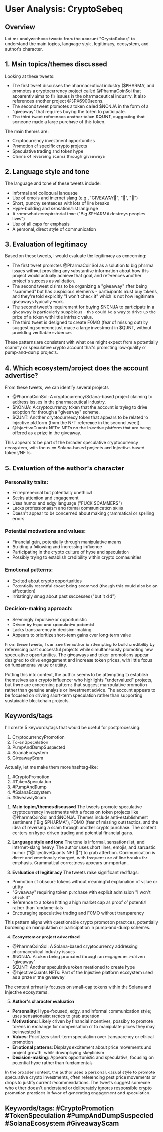 # User Analysis: CryptoSebeq

## Overview

<think>
Let me analyze these tweets from the account "CryptoSebeq" to understand the main topics, language style, legitimacy, ecosystem, and author's character.

## 1. Main topics/themes discussed

Looking at these tweets:
- The first tweet discusses the pharmaceutical industry ($PHARMA) and promotes a cryptocurrency project called @PharmaCoinSol that apparently aims to fix issues in the pharmaceutical industry. It also references another project @SPX6900aeons.
- The second tweet promotes a token called $NONJA in the form of a "giveaway" that requires buying the token to participate.
- The third tweet references another token $QUNT, suggesting that someone made a large purchase of this token.

The main themes are:
- Cryptocurrency investment opportunities
- Promotion of specific crypto projects
- Speculative trading and token hype
- Claims of reversing scams through giveaways

## 2. Language style and tone

The language and tone of these tweets include:
- Informal and colloquial language
- Use of emojis and internet slang (e.g., "GIVEAWAY🥳", "🤣", "🫡")
- Short, punchy sentences with lots of line breaks
- Hype-building and sensationalist language
- A somewhat conspiratorial tone ("Big $PHARMA destroys peoples lives")
- Use of all caps for emphasis
- A personal, direct style of communication

## 3. Evaluation of legitimacy

Based on these tweets, I would evaluate the legitimacy as concerning:

- The first tweet promotes @PharmaCoinSol as a solution to big pharma issues without providing any substantive information about how this project would actually achieve that goal, and references another project's success as validation.
- The second tweet claims to be organizing a "giveaway" after being "scammed" but has suspicious elements - participants must buy tokens, and they're told explicitly "I won't check it" which is not how legitimate giveaways typically work.
- The second tweet's requirement for buying $NONJA to participate in a giveaway is particularly suspicious - this could be a way to drive up the price of a token with little intrinsic value.
- The third tweet is designed to create FOMO (fear of missing out) by suggesting someone just made a large investment in $QUNT, without providing verifiable evidence.

These patterns are consistent with what one might expect from a potentially scammy or speculative crypto account that's promoting low-quality or pump-and-dump projects.

## 4. Which ecosystem/project does the account advertise?

From these tweets, we can identify several projects:
- @PharmaCoinSol: A cryptocurrency/Solana-based project claiming to address issues in the pharmaceutical industry.
- $NONJA: A cryptocurrency token that the account is trying to drive adoption for through a "giveaway" scheme.
- $QUNT: Another cryptocurrency token that appears to be related to Injective platform (from the NFT reference in the second tweet).
- @InjectiveQuants NFTs: NFTs on the Injective platform that are being offered as a prize in the giveaway.

This appears to be part of the broader speculative cryptocurrency ecosystem, with focus on Solana-based projects and Injective-based tokens/NFTs.

## 5. Evaluation of the author's character

### Personality traits:
- Entrepreneurial but potentially unethical
- Seeks attention and engagement
- Uses humor and edgy language ("FUCK SCAMMERS")
- Lacks professionalism and formal communication skills
- Doesn't appear to be concerned about making grammatical or spelling errors

### Potential motivations and values:
- Financial gain, potentially through manipulative means
- Building a following and increasing influence
- Participating in the crypto culture of hype and speculation
- Possibly trying to establish credibility within crypto communities

### Emotional patterns:
- Excited about crypto opportunities
- Potentially resentful about being scammed (though this could also be an affectation)
- Irritatingly smug about past successes ("but it did")

### Decision-making approach:
- Seemingly impulsive or opportunistic
- Driven by hype and speculative potential
- Lacks transparency in decision-making
- Appears to prioritize short-term gains over long-term value

From these tweets, I can see the author is attempting to build credibility by referencing past successful projects while simultaneously promoting new speculative opportunities. The giveaways and token promotions appear designed to drive engagement and increase token prices, with little focus on fundamental value or utility.

Putting this into context, the author seems to be attempting to establish themselves as a crypto influencer who highlights "undervalued" projects, but there are concerning patterns that suggest manipulative promotion rather than genuine analysis or investment advice. The account appears to be focused on driving short-term speculation rather than supporting sustainable blockchain projects.

## Keywords/tags
I'll create 5 keywords/tags that would be useful for postprocessing:
1. CryptocurrencyPromotion
2. TokenSpeculation
3. PumpAndDumpSuspected
4. SolanaEcosystem
5. GiveawayScam

Actually, let me make them more hashtag-like:
1. #CryptoPromotion
2. #TokenSpeculation
3. #PumpAndDump
4. #SolanaEcosystem
5. #GiveawayScam
</think>

1. **Main topics/themes discussed**
The tweets promote speculative cryptocurrency investments with a focus on token projects like @PharmaCoinSol and $NONJA. Themes include anti-establishment sentiment ("Big $PHARMA"), FOMO (fear of missing out) tactics, and the idea of reversing a scam through another crypto purchase. The content centers on hype-driven trading and potential financial gains.

2. **Language style and tone**
The tone is informal, sensationalist, and internet-slang heavy. The author uses short lines, emojis, and sarcastic humor ("@InjectiveQuants NFT 🤣") to grab attention. Communication is direct and emotionally charged, with frequent use of line breaks for emphasis. Grammatical correctness appears unimportant.

3. **Evaluation of legitimacy**
The tweets raise significant red flags:
- Promotion of obscure tokens without meaningful explanation of value or utility
- "Giveaway" requiring token purchase with explicit admission "I won't check it"
- Reference to a token hitting a high market cap as proof of potential rather than fundamentals
- Encouraging speculative trading and FOMO without transparency

This pattern aligns with questionable crypto promotion practices, potentially bordering on manipulation or participation in pump-and-dump schemes.

4. **Ecosystem or project advertised**
- @PharmaCoinSol: A Solana-based cryptocurrency addressing pharmaceutical industry issues
- $NONJA: A token being promoted through an engagement-driven "giveaway"
- $QUNT: Another speculative token mentioned to create hype
- @InjectiveQuants NFTs: Part of the Injective platform ecosystem used as a prize in the giveaway

The content primarily focuses on small-cap tokens within the Solana and Injective ecosystems.

5. **Author's character evaluation**
- **Personality**: Hype-focused, edgy, and informal communication style; uses sensationalist tactics to grab attention
- **Motivations**: Likely driven by financial incentives, possibly to promote tokens in exchange for compensation or to manipulate prices they may be invested in
- **Values**: Prioritizes short-term speculation over transparency or ethical promotion
- **Emotional patterns**: Displays excitement about price movements and project growth, while downplaying skepticism
- **Decision-making**: Appears opportunistic and speculative, focusing on potential hype rather than fundamentals

In the broader context, the author uses a personal, casual style to promote speculative crypto investments, often referencing past price movements or drops to justify current recommendations. The tweets suggest someone who either doesn't understand or deliberately ignores responsible crypto promotion practices in favor of generating engagement and speculation.

**Keywords/tags:** #CryptoPromotion #TokenSpeculation #PumpAndDumpSuspected #SolanaEcosystem #GiveawayScam
---
